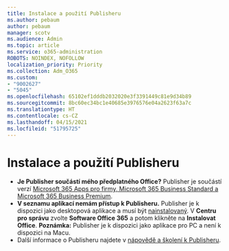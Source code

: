 ```yaml
---
title: Instalace a použití Publisheru
ms.author: pebaum
author: pebaum
manager: scotv
ms.audience: Admin
ms.topic: article
ms.service: o365-administration
ROBOTS: NOINDEX, NOFOLLOW
localization_priority: Priority
ms.collection: Adm_O365
ms.custom:
- "9002627"
- "5045"
ms.openlocfilehash: 65102ef1dddb2032020e3f3391449c81e9d34b89
ms.sourcegitcommit: 8bc60ec34bc1e40685e3976576e04a2623f63a7c
ms.translationtype: HT
ms.contentlocale: cs-CZ
ms.lasthandoff: 04/15/2021
ms.locfileid: "51795725"
---
```

# <a name="install-and-use-publisher"></a>Instalace a použití Publisheru

- **Je Publisher součástí mého předplatného Office?** Publisher je součástí verzí [Microsoft 365 Apps pro firmy, Microsoft 365 Business Standard a Microsoft 365 Business Premium](https://products.office.com/compare-all-microsoft-office-products?activetab=tab:primaryr2).
- **V seznamu aplikací nemám přístup k Publisheru.**  Publisher je k dispozici jako desktopová aplikace a musí být [nainstalovaný](https://support.office.com/article/Install-Office-apps-from-Office-365-dcf2d841-dac7-455b-9a77-fc8f7ee92702). V **Centru pro správu** zvolte **Software Office 365** a potom klikněte na **Instalovat Office**. **Poznámka:** Publisher je k dispozici jako aplikace pro PC a není k dispozici na Macu.
- Další informace o Publisheru najdete v [nápovědě a školení k Publisheru](https://support.office.com/publisher).
